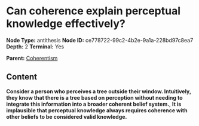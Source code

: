 # Can coherence explain perceptual knowledge effectively?

**Node Type:** antithesis
**Node ID:** ce778722-99c2-4b2e-9a1a-228bd97c8ea7
**Depth:** 2
**Terminal:** Yes

**Parent:** [Coherentism](coherentism.md)

## Content

**Consider a person who perceives a tree outside their window. Intuitively, they know that there is a tree based on perception without needing to integrate this information into a broader coherent belief system.**, **It is implausible that perceptual knowledge always requires coherence with other beliefs to be considered valid knowledge.**
